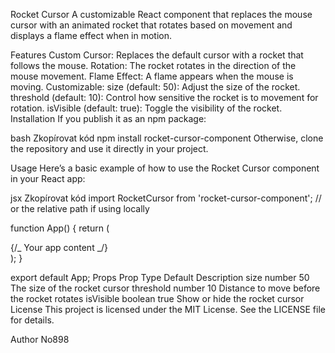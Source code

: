 Rocket Cursor
A customizable React component that replaces the mouse cursor with an animated rocket that rotates based on movement and displays a flame effect when in motion.

Features
Custom Cursor: Replaces the default cursor with a rocket that follows the mouse.
Rotation: The rocket rotates in the direction of the mouse movement.
Flame Effect: A flame appears when the mouse is moving.
Customizable:
size (default: 50): Adjust the size of the rocket.
threshold (default: 10): Control how sensitive the rocket is to movement for rotation.
isVisible (default: true): Toggle the visibility of the rocket.
Installation
If you publish it as an npm package:

bash
Zkopírovat kód
npm install rocket-cursor-component
Otherwise, clone the repository and use it directly in your project.

Usage
Here’s a basic example of how to use the Rocket Cursor component in your React app:

jsx
Zkopírovat kód
import RocketCursor from 'rocket-cursor-component'; // or the relative path if using locally

function App() {
return (
<div>
{/_ Your app content _/}
<RocketCursor size={60} threshold={15} />
</div>
);
}

export default App;
Props
Prop Type Default Description
size number 50 The size of the rocket cursor
threshold number 10 Distance to move before the rocket rotates
isVisible boolean true Show or hide the rocket cursor
License
This project is licensed under the MIT License. See the LICENSE file for details.

Author
No898
